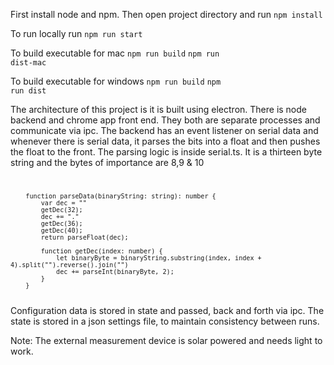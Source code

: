 First install node and npm. Then open project directory and run 
<code>npm install</code>

To run locally run
<code>npm run start</code>

To build executable for mac
<code>npm run build</code>
<code>npm run dist-mac</code>

To build executable for windows
<code>npm run build</code>
<code>npm run dist</code>

The architecture of this project is it is built using electron. There is node backend and chrome app front end. They both are separate processes and communicate via ipc.
The backend has an event listener on serial data and whenever there is serial data, it parses the bits into a float and then pushes the float to the front.
The parsing logic is inside serial.ts. It is a thirteen byte string and the bytes of importance are 8,9 & 10
<code>

        function parseData(binaryString: string): number { 
            var dec = "" 
            getDec(32);
            dec += "."
            getDec(36);
            getDec(40);
            return parseFloat(dec);
            
            function getDec(index: number) {
                let binaryByte = binaryString.substring(index, index + 4).split("").reverse().join("")
                dec += parseInt(binaryByte, 2);  
            }
        }
</code>
Configuration data is stored in state and passed, back and forth via ipc. The state is stored in a json settings file, to maintain consistency between runs.

Note: The external measurement device is solar powered and needs light to work.





